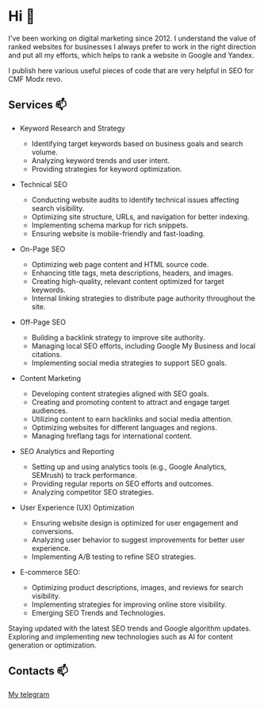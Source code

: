 # Hi 👋

I've been working on digital marketing since 2012. I understand the value of ranked websites for businesses I always prefer to work in the right direction and put all my efforts, which helps to rank a website in Google and Yandex.

I publish here various useful pieces of code that are very helpful in SEO for CMF Modx revo. 

## Services 📫

- Keyword Research and Strategy
  - Identifying target keywords based on business goals and search volume.
  - Analyzing keyword trends and user intent.
  - Providing strategies for keyword optimization.
  
- Technical SEO
  - Conducting website audits to identify technical issues affecting search visibility.
  - Optimizing site structure, URLs, and navigation for better indexing.
  - Implementing schema markup for rich snippets.
  - Ensuring website is mobile-friendly and fast-loading.

- On-Page SEO
  - Optimizing web page content and HTML source code.
  - Enhancing title tags, meta descriptions, headers, and images.
  - Creating high-quality, relevant content optimized for target keywords.
  - Internal linking strategies to distribute page authority throughout the site.
  
- Off-Page SEO
  - Building a backlink strategy to improve site authority.
  - Managing local SEO efforts, including Google My Business and local citations.
  - Implementing social media strategies to support SEO goals.

- Content Marketing
  - Developing content strategies aligned with SEO goals.
  - Creating and promoting content to attract and engage target audiences.
  - Utilizing content to earn backlinks and social media attention.
  - Optimizing websites for different languages and regions.
  - Managing hreflang tags for international content.

- SEO Analytics and Reporting
  - Setting up and using analytics tools (e.g., Google Analytics, SEMrush) to track performance.
  - Providing regular reports on SEO efforts and outcomes.
  - Analyzing competitor SEO strategies.
  
- User Experience (UX) Optimization
  - Ensuring website design is optimized for user engagement and conversions.
  - Analyzing user behavior to suggest improvements for better user experience.
  - Implementing A/B testing to refine SEO strategies.

- E-commerce SEO:
  - Optimizing product descriptions, images, and reviews for search visibility.
  - Implementing strategies for improving online store visibility.
  - Emerging SEO Trends and Technologies.

Staying updated with the latest SEO trends and Google algorithm updates.
Exploring and implementing new technologies such as AI for content generation or optimization.

## Contacts 📫

[My telegram](https://t.me/che6kan)

<!--
**4e6ka/4e6ka** is a ✨ _special_ ✨ repository because its `README.md` (this file) appears on your GitHub profile.

Here are some ideas to get you started:

- 🔭 I’m currently working on ...
- 🌱 I’m currently learning ...
- 👯 I’m looking to collaborate on ...
- 🤔 I’m looking for help with ...
- 💬 Ask me about ...
- 📫 How to reach me: ...
- 😄 Pronouns: ...
- ⚡ Fun fact: ...
-->

